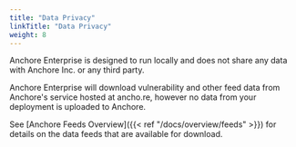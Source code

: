 ```yaml
---
title: "Data Privacy"
linkTitle: "Data Privacy"
weight: 8
---
```


Anchore Enterprise is designed to run locally and does not share any data with Anchore Inc. or any third party.

Anchore Enterprise will download vulnerability and other feed data from Anchore's service hosted at ancho.re, however no data from your deployment is uploaded to Anchore.

See [Anchore Feeds Overview]({{< ref "/docs/overview/feeds" >}}) for details on the data feeds that are available for download.
